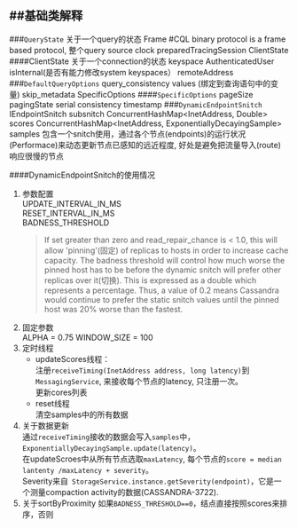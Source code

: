 ##基础类解释
----------

###`QueryState` 关于一个query的状态
    Frame #CQL binary protocol is a frame based protocol, 整个query source
    clock
    preparedTracingSession
    ClientState
####ClientState 关于一个connection的状态
    keyspace
    AuthenticatedUser
	isInternal(是否有能力修改system keyspaces）
	remoteAddress
###`DefaultQueryOptions`
    query_consistency
    values (绑定到查询语句中的变量)
    skip_metadata
    SpecificOptions
####`SpecificOptions`
    pageSize
	pagingState
	serial consistency
	timestamp
###`DynamicEndpointSnitch`
    IEndpointSnitch subsnitch
    ConcurrentHashMap<InetAddress, Double> scores
    ConcurrentHashMap<InetAddress, ExponentiallyDecayingSample> samples
包含一个snitch使用，通过各个节点(endpoints)的运行状况(Performace)来动态更新节点已感知的远近程度, 好处是避免把流量导入(route)响应很慢的节点

####DynamicEndpointSnitch的使用情况

 1. 参数配置  
    UPDATE_INTERVAL_IN_MS  
    RESET_INTERVAL_IN_MS  
    BADNESS_THRESHOLD  
    >If set greater than zero and read_repair_chance is < 1.0, this will allow 'pinning'(固定) of replicas to hosts in order to increase cache capacity. The badness threshold will control how much worse the pinned host has to be before the dynamic snitch will prefer other replicas over it(切换). This is expressed as a double which represents a percentage. Thus, a value of 0.2 means Cassandra would continue to prefer the static snitch values until the pinned host was 20% worse than the fastest.
 2. 固定参数  
    ALPHA = 0.75
    WINDOW_SIZE = 100
 3. 定时线程  
    * updateScores线程：  
        注册`receiveTiming(InetAddress address, long latency)`到`MessagingService`, 来接收每个节点的latency, 只注册一次。  
        更新cores列表  
    * reset线程  
        清空samples中的所有数据
 4. 关于数据更新  
    通过`receiveTiming`接收的数据会写入`samples`中，`ExponentiallyDecayingSample.update(latency)`。  
    在updateScroes中从所有节点选取`maxLatency`, 每个节点的`score = median lantenty /maxLatency + severity`。  
    Severity来自` StorageService.instance.getSeverity(endpoint)`，它是一个测量compaction activity的数据(CASSANDRA-3722).
 5. 关于sortByProximity
    如果`BADNESS_THRESHOLD==0`，结点直接按照scores来排序，否则

